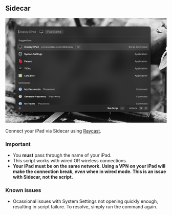 ## Sidecar

![demo](img/demo.png)

Connect your iPad via Sidecar using [Raycast](http://raycast.com).

### Important
- You **must** pass through the name of your iPad. 
- This script works with wired OR wireless connections. 
- **Your iPad must be on the same network. Using a VPN on your iPad will make the connection break, *even* when in wired mode. This is an issue with Sidecar, not the script.**

### Known issues

- Ocassional issues with System Settings not opening quickly enough, resulting in script failure. To resolve, simply run the command again. 

